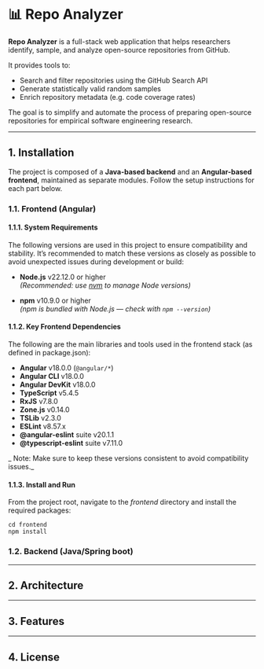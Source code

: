 # 📊 Repo Analyzer

**Repo Analyzer** is a full-stack web application that helps researchers identify, sample, and analyze open-source repositories from GitHub.

It provides tools to:

- Search and filter repositories using the GitHub Search API
- Generate statistically valid random samples
- Enrich repository metadata (e.g. code coverage rates)

The goal is to simplify and automate the process of preparing open-source repositories for empirical software engineering research.

---

## 1. Installation

The project is composed of a **Java-based backend** and an **Angular-based frontend**, maintained as separate modules. Follow the setup instructions for each part below.

### 1.1. Frontend (Angular)

#### 1.1.1. System Requirements

The following versions are used in this project to ensure compatibility and stability. It’s recommended to match these versions as closely as possible to avoid unexpected issues during development or build:

- **Node.js** v22.12.0 or higher  
  _(Recommended: use [nvm](https://github.com/nvm-sh/nvm) to manage Node versions)_

- **npm** v10.9.0 or higher  
  _(npm is bundled with Node.js — check with `npm --version`)_

#### 1.1.2. Key Frontend Dependencies
The following are the main libraries and tools used in the frontend stack (as defined in package.json):

- **Angular** v18.0.0 (`@angular/*`)
- **Angular CLI** v18.0.0
- **Angular DevKit** v18.0.0
- **TypeScript** v5.4.5
- **RxJS** v7.8.0
- **Zone.js** v0.14.0
- **TSLib** v2.3.0
- **ESLint** v8.57.x
- **@angular-eslint** suite v20.1.1
- **@typescript-eslint** suite v7.11.0

_ Note: Make sure to keep these versions consistent to avoid compatibility issues._

#### 1.1.3. Install and Run

From the project root, navigate to the *frontend* directory and install the required packages:

```
cd frontend
npm install
```

### 1.2. Backend (Java/Spring boot)

---

## 2. Architecture


---

## 3. Features

---

## 4. License



